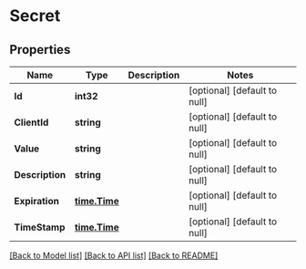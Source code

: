 # Secret

## Properties
Name | Type | Description | Notes
------------ | ------------- | ------------- | -------------
**Id** | **int32** |  | [optional] [default to null]
**ClientId** | **string** |  | [optional] [default to null]
**Value** | **string** |  | [optional] [default to null]
**Description** | **string** |  | [optional] [default to null]
**Expiration** | [**time.Time**](time.Time.md) |  | [optional] [default to null]
**TimeStamp** | [**time.Time**](time.Time.md) |  | [optional] [default to null]

[[Back to Model list]](../README.md#documentation-for-models) [[Back to API list]](../README.md#documentation-for-api-endpoints) [[Back to README]](../README.md)

